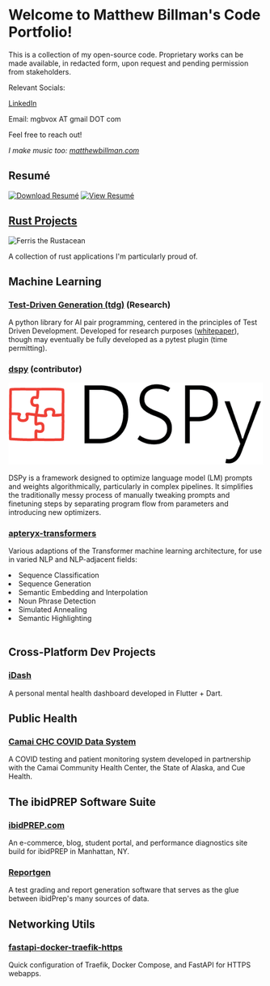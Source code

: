 # Welcome to Matthew Billman's Code Portfolio!
This is a collection of my open-source code. Proprietary works can be made available, in 
redacted form, upon request and pending permission from stakeholders.

Relevant Socials:

[LinkedIn](https://www.linkedin.com/in/matthew-billman-b2b89248/)

Email: mgbvox AT gmail DOT com

Feel free to reach out! 

_I make music too: [matthewbillman.com](https://matthewbillman.com)_

## Resumé
[![Download Resumé](https://img.shields.io/badge/Download-Resumé-blue?style=for-the-badge)](https://drive.google.com/uc?export=download&id=1GoFFqldD1_iJY7J1REidNIGifriDVZBS)
[![View Resumé](https://img.shields.io/badge/View-Resumé-green?style=for-the-badge)](https://drive.google.com/file/d/1GoFFqldD1_iJY7J1REidNIGifriDVZBS/view?usp=drive_link)



## [Rust Projects](/rust/README.md)
<img src="https://rustacean.net/assets/rustacean-flat-happy.svg" alt="Ferris the Rustacean" width="250">

A collection of rust applications I'm particularly proud of. 

## Machine Learning
### [Test-Driven Generation (tdg)](https://github.com/mgbvox/tdg) (Research)
A python library for AI pair programming, centered in the principles of Test Driven Development.
Developed for research purposes ([whitepaper](https://github.com/mgbvox/tdg/tree/main/whitepaper_wip)),
though may eventually be fully developed as a pytest plugin (time permitting).


### [dspy](https://github.com/mgbvox/dspy) (contributor)
![image](/static/images/DSPy8.png)

DSPy is a framework designed to optimize language model (LM) 
prompts and weights algorithmically, particularly in complex 
pipelines. It simplifies the traditionally messy process of 
manually tweaking prompts and finetuning steps by separating 
program flow from parameters and introducing new optimizers.


### [apteryx-transformers](https://github.com/apteryxlabs/apteryx-transformers)

Various adaptions of the Transformer machine learning architecture, for use in varied NLP and NLP-adjacent fields:
<li>Sequence Classification</li>
<li>Sequence Generation</li>
<li>Semantic Embedding and Interpolation</li>
<li>Noun Phrase Detection</li>
<li>Simulated Annealing</li>
<li>Semantic Highlighting</li>
<br>



## Cross-Platform Dev Projects
### [iDash](https://github.com/mgbvox/idash)
A personal mental health dashboard developed in Flutter + Dart.

## Public Health

### [Camai CHC COVID Data System](/public_health/camai.md)
A COVID testing and patient monitoring system developed in partnership with the Camai Community Health Center, the State of Alaska, and Cue Health.

## The ibidPREP Software Suite

### [ibidPREP.com](https://ibidprep.com)
An e-commerce, blog, student portal, and performance diagnostics site build for ibidPREP in Manhattan, NY.

### [Reportgen](https://github.com/mgbvox/rg-public)
A test grading and report generation software that serves as the glue between ibidPrep's many sources of data.


## Networking Utils

### [fastapi-docker-traefik-https](https://github.com/apteryxlabs/fastapi-docker-traefik-https)
Quick configuration of Traefik, Docker Compose, and FastAPI for HTTPS webapps.

